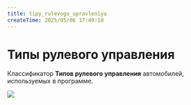 ```yaml
---
title: tipy_rulevogo_upravleniya
createTime: 2025/05/06 17:49:10
---
```

# Типы рулевого управления
Классификатор **Типов рулевого управления** автомобилей, используемых в программе.

![](image413.png)



